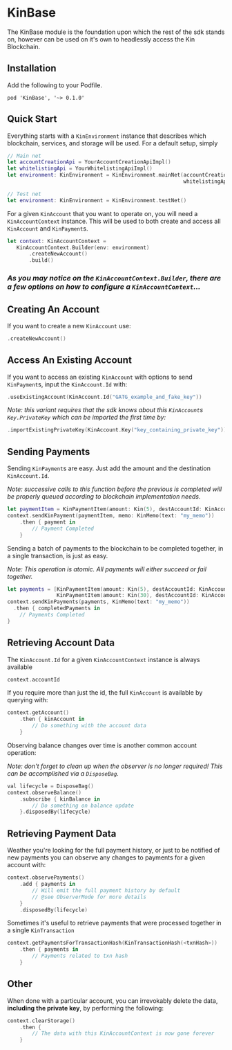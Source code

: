 # KinBase

The KinBase module is the foundation upon which the rest of the sdk stands on, however can be used on it's own to headlessly access the Kin Blockchain.

## Installation
Add the following to your Podfile.
```
pod 'KinBase', '~> 0.1.0'
```

## Quick Start
Everything starts with a `KinEnvironment` instance that describes which blockchain, services, and storage will be used. For a default setup, simply 
```swift
// Main net
let accountCreationApi = YourAccountCreationApiImpl()
let whitelistingApi = YourWhitelistingApiImpl()
let environment: KinEnvironment = KinEnvironment.mainNet(accountCreationApi: accountCreationApi,
                                                         whitelistingApi: whitelistingApi)

// Test net
let environment: KinEnvironment = KinEnvironment.testNet()
```

For a given `KinAccount` that you want to operate on, you will need a `KinAccountContext` instance.
This will be used to both create and access all `KinAccount` and `KinPayment`s.
 ```swift
let context: KinAccountContext =
    KinAccountContext.Builder(env: environment)
        .createNewAccount()
        .build()
```

### *As you may notice on the `KinAccountContext.Builder`, there are a few options on how to configure a `KinAccountContext`...*

## Creating An Account
If you want to create a new `KinAccount` use:
```swift
.createNewAccount()
```
## Access An Existing Account
If you want to access an existing `KinAccount` with options to send `KinPayment`s, input the `KinAccount.Id` with:
```swift
.useExistingAccount(KinAccount.Id("GATG_example_and_fake_key"))
```
*Note: this variant requires that the sdk knows about this `KinAccount`s `Key.PrivateKey` which can be imported the first time by:*
```swift
.importExistingPrivateKey(KinAccount.Key("key_containing_private_key"))
```
## Sending Payments
Sending `KinPayment`s are easy. Just add the amount and the destination `KinAccount.Id`.

*Note: successive calls to this function before the previous is completed will be properly queued according to blockchain implementation needs.*
```swift
let paymentItem = KinPaymentItem(amount: Kin(5), destAccountId: KinAccount.Id("GATG_example_and_fake_key"))
context.sendKinPayment(paymentItem, memo: KinMemo(text: "my_memo"))
    .then { payment in
        // Payment Completed
    }
```
Sending a batch of payments to the blockchain to be completed together, in a single transaction, is just as easy.

*Note: This operation is atomic. All payments will either succeed or fail together.*
```swift
let payments = [KinPaymentItem(amount: Kin(5), destAccountId: KinAccount.Id("GATG_example_and_fake_key")),
                KinPaymentItem(amount: Kin(30), destAccountId: KinAccount.Id("GATG_example_and_fake_key"))]
context.sendKinPayments(payments, KinMemo(text: "my_memo"))
  .then { completedPayments in
    // Payments Completed
}
```

## Retrieving Account Data
The `KinAccount.Id` for a given `KinAccountContext` instance is always available
```swift
context.accountId
```
If you require more than just the id, the full `KinAccount` is available by querying with:
```swift
context.getAccount()
    .then { kinAccount in
        // Do something with the account data
    }
```
Observing balance changes over time is another common account operation:

*Note: don't forget to clean up when the observer is no longer required! This can be accomplished via a `DisposeBag`.*
```swift
val lifecycle = DisposeBag()
context.observeBalance()
    .subscribe { kinBalance in
        // Do something on balance update
    }.disposedBy(lifecycle)
```

## Retrieving Payment Data
Weather you're looking for the full payment history, or just to be notified of new payments you can observe any changes to payments for a given account with:
```swift
context.observePayments()
    .add { payments in
        // Will emit the full payment history by default
        // @see ObserverMode for more details
    }
    .disposedBy(lifecycle)
```
Sometimes it's useful to retrieve payments that were processed together in a single `KinTransaction`
```swift
context.getPaymentsForTransactionHash(KinTransactionHash(<txnHash>))
    .then { payments in
        // Payments related to txn hash
    }
```

## Other
When done with a particular account, you can irrevokably delete the data, **including the private key**, by performing the following:
```swift
context.clearStorage()
    .then {
        // The data with this KinAccountContext is now gone forever
    }
```
